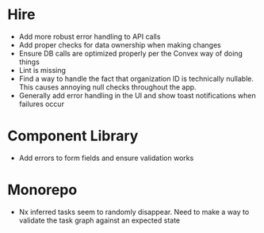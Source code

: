 # Hire

- Add more robust error handling to API calls
- Add proper checks for data ownership when making changes
- Ensure DB calls are optimized properly per the Convex way of doing things
- Lint is missing
- Find a way to handle the fact that organization ID is technically nullable. This causes annoying null checks throughout the app.
- Generally add error handling in the UI and show toast notifications when failures occur

# Component Library

- Add errors to form fields and ensure validation works

# Monorepo

- Nx inferred tasks seem to randomly disappear. Need to make a way to validate the task graph against an expected state
